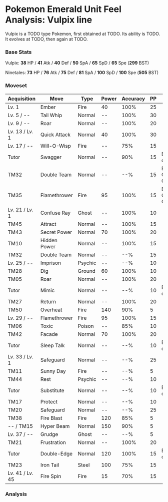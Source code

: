 # Pokemon Emerald Unit Feel Analysis: Vulpix line

Vulpix is a TODO type Pokemon, first obtained at TODO. Its ability is TODO. It evolves at TODO, then again at TODO.

### Base Stats

Vulpix: **38** HP / **41** Atk / **40** Def / **50** SpA / **65** SpD / **65** Spe (**299** BST)

Ninetales: **73** HP / **76** Atk / **75** Def / **81** SpA / **100** SpD / **100** Spe (**505** BST)

### Moveset

|Acquisition    |Move        |Type   |Power|Accuracy|PP |Notes                    |
|---            |---         |---    |---  |---     |---|---                      |
|Lv. 1          |Ember       |Fire   |40   |100%    |25 |                         |
|Lv. 5 / --     |Tail Whip   |Normal |--   |100%    |30 |                         |
|Lv. 9 / --     |Roar        |Normal |--   |100%    |20 |                         |
|Lv. 13 / Lv. 1 |Quick Attack|Normal |40   |100%    |30 |                         |
|Lv. 17 / --    |Will-O-Wisp |Fire   |--   |75%     |15 |                         |
|Tutor          |Swagger     |Normal |--   |90%     |15 |Emerald only             |
|TM32           |Double Team |Normal |--   |--%     |15 |Buy at Game Corner       |
|TM35           |Flamethrower|Fire   |95   |100%    |15 |Buy at Game Corner       |
|Lv. 21 / Lv. 1 |Confuse Ray |Ghost  |--   |100%    |10 |                         |
|TM45           |Attract     |Normal |--   |100%    |15 |                         |
|TM43           |Secret Power|Normal |70   |100%    |20 |                         |
|TM10           |Hidden Power|Normal |--   |100%    |15 |                         |
|TM32           |Double Team |Normal |--   |--%     |15 |                         |
|Lv. 25 / --    |Imprison    |Psychic|--   |--%     |10 |                         |
|TM28           |Dig         |Ground |60   |100%    |10 |                         |
|TM05           |Roar        |Normal |--   |100%    |20 |                         |
|Tutor          |Mimic       |Normal |--   |--%     |10 |Emerald only             |
|TM27           |Return      |Normal |--   |100%    |20 |                         |
|TM50           |Overheat    |Fire   |140  |90%     |5  |                         |
|Lv. 29 / --    |Flamethrower|Fire   |95   |100%    |15 |                         |
|TM06           |Toxic       |Poison |--   |85%     |10 |                         |
|TM42           |Facade      |Normal |70   |100%    |20 |                         |
|Tutor          |Sleep Talk  |Normal |--   |--%     |10 |Emerald only             |
|Lv. 33 / Lv. 1 |Safeguard   |Normal |--   |--%     |25 |                         |
|TM11           |Sunny Day   |Fire   |--   |--%     |5  |                         |
|TM44           |Rest        |Psychic|--   |--%     |10 |                         |
|Tutor          |Substitute  |Normal |--   |--%     |10 |Emerald only             |
|TM17           |Protect     |Normal |--   |--%     |10 |                         |
|TM20           |Safeguard   |Normal |--   |--%     |25 |                         |
|TM38           |Fire Blast  |Fire   |120  |85%     |5  |                         |
|-- / TM15      |Hyper Beam  |Normal |150  |90%     |5  |                         |
|Lv. 37 / --    |Grudge      |Ghost  |--   |--%     |5  |                         |
|TM21           |Frustration |Normal |--   |100%    |20 |                         |
|Tutor          |Double-Edge |Normal |120  |100%    |15 |Emerald only             |
|TM23           |Iron Tail   |Steel  |100  |75%     |15 |                         |
|Lv. 41 / Lv. 45|Fire Spin   |Fire   |15   |70%     |15 |                         |

### Analysis